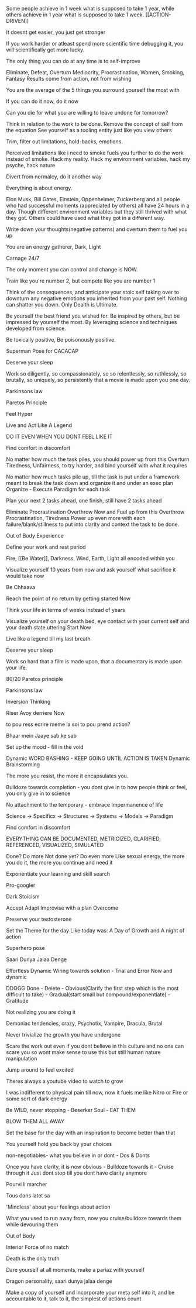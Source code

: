Some people achieve in 1 week what is supposed to take 1 year, while others achieve in 1 year what is supposed to take 1 week. [[ACTION-DRIVEN]]

It doesnt get easier, you just get stronger

If you work harder or atleast spend more scientific time debugging it, you will scientifically get more lucky.

The only thing you can do at any time is to self-improve

Eliminate, Defeat, Overturn Mediocrity, Procrastination, Women, Smoking, Fantasy
Results come from action, not from wishing

You are the average of the 5 things you surround yourself the most with

If you can do it now, do it now

Can you die for what you are willing to leave undone for tomorrow?

Think in relation to the work to be done.
Remove the concept of self from the equation
See yourself as a tooling entity just like you view others

Trim, filter out limitations, hold-backs, emotions.

Perceived limitations like i need to smoke fuels you further to do the work instead of smoke. Hack my reality. Hack my environment variables, hack my psyche, hack nature

Divert from normalcy, do it another way

Everything is about energy.

Elon Musk, Bill Gates, Einstein, Oppenheimer, Zuckerberg and all people who had successful moments (appreciated by others) all have 24 hours in a day. Though different environment variables but they still thrived with what they got. Others could have used what they got in a different way.

Write down your thoughts(negative patterns) and overturn them to fuel you up

You are an energy gatherer, Dark, Light

Carnage 24/7

The only moment you can control and change is NOW.

Train like you're number 2, but compete like you are number 1

Think of the consequences, and anticipate your stoic self taking over to downturn any negative emotions you inherited from your past self. Nothing can shatter you down. Only Dealth is Ultimate.

Be yourself the best friend you wished for. Be inspired by others, but be impressed by yourself the most. By leveraging science and techniques developed from science.

Be toxically positive, Be poisonously positive.

Superman Pose for CACACAP

Deserve your sleep

Work so diligently, so compassionately, so so relentlessly, so ruthlessly, so brutally, so uniquely, so persistently that a movie is made upon you one day.

Parkinsons law

Paretos Principle

Feel Hyper

Live and Act Like A Legend

DO IT EVEN WHEN YOU DONT FEEL LIKE IT

Find comfort in discomfort

No matter how much the task piles, you should power up from this
Overturn Tiredness, Unfairness, to try harder, and bind yourself with what it requires

No matter how much tasks pile up, till the task is put under a framework meant to break the task down and organize it and under an exec plan
Organize - Execute Paradigm for each task

Plan your next 2 tasks ahead, one finish, still have 2 tasks ahead

Eliminate Procrastination
Overthrow Now and Fuel up from this
Overthrow Procrastination, Tiredness
Power up even more with each failure/blank/stillness to put into clarity and context the task to be done.

Out of Body Experience

Define your work and rest period

Fire, [[Be Water]], Darkness, Wind, Earth, Light all encoded within you

Visualize yourself 10 years from now and ask yourself what sacrifice it would take now

Be Chhaava

Reach the point of no return by getting started Now

Think your life in terms of weeks instead of years

Visualize yourself on your death bed, eye contact with your current self and your death state uttering Start Now

Live like a legend till my last breath

Deserve your sleep

Work so hard that a film is made upon, that a documentary is made upon your life.

80/20 Paretos principle

Parkinsons law

Inversion Thinking

Riser Avoy derriere Now

to pou ress ecrire meme la soi to pou prend action?

Bhaar mein Jaaye sab ke sab

Set up the mood - fill in the void

Dynamic WORD BASHING - KEEP GOING UNTIL ACTION IS TAKEN
Dynamic Brainstorming

The more you resist, the more it encapsulates you.

Bulldoze towards completion - you dont give in to how people think or feel, you only give in to science

No attachment to the temporary - embrace Impermanence of life

Science -> Specificx -> Structures -> Systems -> Models -> Paradigm

Find comfort in discomfort

EVERYTHING CAN BE DOCUMENTED, METRICIZED, CLARIFIED, REFERENCED, VISUALIZED, SIMULATED

Done? Do more
Not done yet? Do even more
Like sexual energy, the more you do it, the more you continue and need it

Exponentiate your learning and skill search

Pro-googler

Dark Stoicism 

Accept Adapt Improvise with a plan Overcome

Preserve your testosterone

Set the Theme for the day
Like today was: A Day of Growth and A night of action

Superhero pose

Saari Dunya Jalaa Denge

Effortless Dynamic Wiring towards solution - Trial and Error Now and dynamic

DDOGG 
Done - Delete - Obvious(Clarify the first step which is the most difficult to take) - Gradual(start small but compound/exponentiate) - Gratitude

Not realizing you are doing it

Demoniac tendencies, crazy, Psychotix, Vampire, Dracula, Brutal

Never trivialize the growth you have undergone

Scare the work out even if you dont believe in this culture and no one can scare you so wont make sense to use this but still human nature manipulation

Jump around to feel excited

Theres always a youtube video to watch to grow

I was indifferent to physical pain till now, now it fuels me like Nitro or Fire or some sort of dark energy

Be WILD, never stopping - Beserker Soul - EAT THEM 

BLOW THEM ALL AWAY

Set the base for the day with an inspiration to become better than that

You yourself hold you back by your choices

non-negotiables- what you believe in or dont - Dos & Donts

Once you have clarity, it is now obvious - Bulldoze towards it - Cruise through it
Just dont stop till you dont have clarity anymore

Pourvi li marcher

Tous dans latet sa

'Mindless' about your feelings about action

What you used to run away from, now you cruise/bulldoze towards them while devouring them

Out of Body

Interior Force of no match

Death is the only truth

Dare yourself at all moments, make a pariaz with yourself

Dragon personality, saari dunya jalaa denge

Make a copy of yourself and incorporate your meta self into it, and be accountable to it, talk to it, the simplest of actions count





